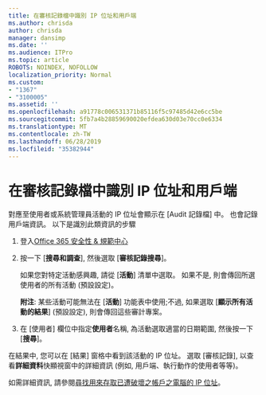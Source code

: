 ```yaml
---
title: 在審核記錄檔中識別 IP 位址和用戶端
ms.author: chrisda
author: chrisda
manager: dansimp
ms.date: ''
ms.audience: ITPro
ms.topic: article
ROBOTS: NOINDEX, NOFOLLOW
localization_priority: Normal
ms.custom:
- "1367"
- "3100005"
ms.assetid: ''
ms.openlocfilehash: a91778c006531371b85116f5c97485d42e6cc5be
ms.sourcegitcommit: 5fb7a4b28859690020efdea630d03e70cc0e6334
ms.translationtype: MT
ms.contentlocale: zh-TW
ms.lasthandoff: 06/28/2019
ms.locfileid: "35382944"
---
```

# <a name="identify-ip-address-and-client-in-audit-logs"></a>在審核記錄檔中識別 IP 位址和用戶端

對應至使用者或系統管理員活動的 IP 位址會顯示在 [Audit 記錄檔] 中。 也會記錄用戶端資訊。 以下是識別此類資訊的步驟

1. 登入[Office 365 安全性 & 規範中心](https://protection.office.com/)

2. 按一下 [**搜尋和調查**], 然後選取 [**審核記錄搜尋**]。

   如果您對特定活動感興趣, 請從 [**活動**] 清單中選取。 如果不是, 則會傳回所選使用者的所有活動 (預設設定)。

   **附注**: 某些活動可能無法在 [**活動**] 功能表中使用;不過, 如果選取 [**顯示所有活動的結果**] (預設設定), 則會傳回這些審計專案。

3. 在 [使用者] 欄位中指定**使用者**名稱, 為活動選取適當的日期範圍, 然後按一下 [**搜尋**]。

在結果中, 您可以在 [結果] 窗格中看到該活動的 IP 位址。 選取 [審核記錄], 以查看**詳細資料**快顯視窗中的詳細資訊 (例如, 用戶端、執行動作的使用者等等)。

如需詳細資訊, 請參閱[尋找用來存取已遭破壞之帳戶之電腦的 IP 位址](https://docs.microsoft.com/office365/securitycompliance/auditing-troubleshooting-scenarios#finding-the-ip-address-of-the-computer-used-to-access-a-compromised-account)。

